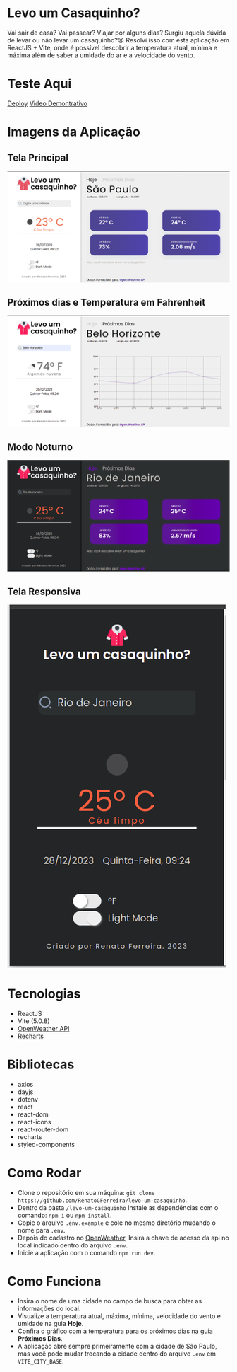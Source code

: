 # Levo um Casaquinho?
Vai sair de casa? Vai passear? Viajar por alguns dias? Surgiu aquela dúvida de levar ou não levar um casaquinho?😫 Resolvi isso com esta aplicação em ReactJS + Vite, onde é possível descobrir a temperatura atual, mínima e máxima além de saber a umidade do ar e a velocidade do vento.

# Teste Aqui
[Deploy](https://levo-um-casaquinho-lemon.vercel.app/)
[Video Demontrativo](https://www.youtube.com/watch?v=MN-XrHVIlKs)

# Imagens da Aplicação

## Tela Principal
![Tela Principal](./public/Imagens/tela_padrao.png)
## Próximos dias e Temperatura em Fahrenheit
![Próximos dias e Temperatura em Fahrenheit](./public/Imagens/grafico_e_modo_fahrenheit.png)
## Modo Noturno
![Modo Noturno](./public/Imagens/modo_noturno.png)
## Tela Responsiva
![Tela Responsiva](./public/Imagens/responsividade.png)

# Tecnologias
* ReactJS
* Vite (5.0.8)
* [OpenWeather API](https://openweathermap.org/)
* [Recharts](https://recharts.org/en-US/)

# Bibliotecas
* axios
* dayjs
* dotenv
* react
* react-dom
* react-icons
* react-router-dom
* recharts
* styled-components

# Como Rodar 
* Clone o repositório em sua máquina: ```git clone https://github.com/RenatoGFerreira/levo-um-casaquinho```.
* Dentro da pasta ```/levo-um-casaquinho``` Instale as dependências com o comando: ```npm i``` ou ```npm install```.
* Copie o arquivo ```.env.example``` e cole no mesmo diretório mudando o nome para ```.env```.
* Depois do cadastro no [OpenWeather](https://openweathermap.org/api), Insira a chave de acesso da api no local indicado dentro do arquivo ```.env```.
* Inicie a aplicação com o comando ```npm run dev```.

# Como Funciona 
* Insira o nome de uma cidade no campo de busca para obter as informações do local.
* Visualize a temperatura atual, máxima, mínima, velocidade do vento e umidade na guia **Hoje**.
* Confira o gráfico com a temperatura para os próximos dias na guia **Próximos Dias**.
* A aplicação abre sempre primeiramente com a cidade de São Paulo, mas você pode mudar trocando a cidade dentro do arquivo ```.env``` em ```VITE_CITY_BASE```.


